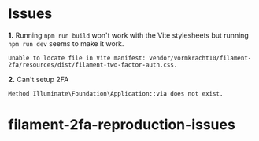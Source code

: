 # Issues

**1.** Running `npm run build` won't work with the Vite stylesheets but running `npm run dev` seems to make it work.
```
Unable to locate file in Vite manifest: vendor/vormkracht10/filament-2fa/resources/dist/filament-two-factor-auth.css.
```

**2.** Can't setup 2FA
```
Method Illuminate\Foundation\Application::via does not exist.
```
# filament-2fa-reproduction-issues
